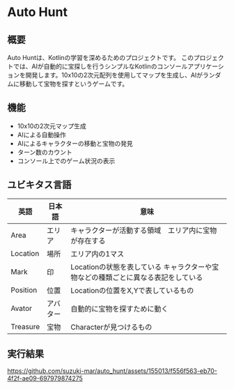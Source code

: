 # Auto Hunt
## 概要
Auto Huntは、Kotlinの学習を深めるためのプロジェクトです。
このプロジェクトでは、AIが自動的に宝探しを行うシンプルなKotlinのコンソールアプリケーションを開発します。10x10の2次元配列を使用してマップを生成し、AIがランダムに移動して宝物を探すというゲームです。

## 機能
* 10x10の2次元マップ生成
* AIによる自動操作
* AIによるキャラクターの移動と宝物の発見
* ターン数のカウント
* コンソール上でのゲーム状況の表示

## ユビキタス言語
| 英語 | 日本語 | 意味 |
|-----|-----|-----|
| Area | エリア | キャラクターが活動する領域　エリア内に宝物が存在する |
| Location | 場所 | エリア内の1マス |
| Mark | 印 | Locationの状態を表している キャラクターや宝物などの種類ごとに異なる表記をしている|
| Position | 位置 | Locationの位置をX,Yで表しているもの|
| Avator | アバター | 自動的に宝物を探すために動く |
| Treasure | 宝物| Characterが見つけるもの |

## 実行結果
https://github.com/suzuki-mar/auto_hunt/assets/155013/f556f563-eb70-4f2f-ae09-697979874275

